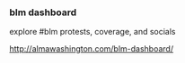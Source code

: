 ### blm dashboard

explore #blm protests, coverage, and socials

http://almawashington.com/blm-dashboard/




